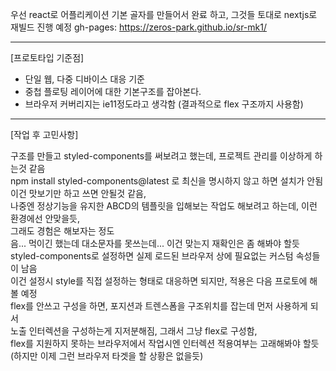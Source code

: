 우선 react로 어플리케이션 기본 골자를 만들어서 완료 하고, 그것들 토대로 nextjs로 재빌드 진행 예정
gh-pages: https://zeros-park.github.io/sr-mk1/

------

[프로토타입 기준점]

- 단일 웹, 다중 디바이스 대응 기준
- 중첩 플로팅 레이어에 대한 기본구조를 잡아본다.
- 브라우저 커버리지는 ie11정도라고 생각함 (결과적으로 flex 구조까지 사용함)

------

[작업 후 고민사항]

구조를 만들고 styled-components를 써보려고 했는데, 프로젝트 관리를 이상하게 하는것 같음  
npm install styled-components@latest 로 최신을 명시하지 않고 하면 설치가 안됨   
이건 맛보기만 하고 쓰면 안될것 같음,  
나중엔 정상기능을 유지한 ABCD의 템플릿을 입해보는 작업도 해보려고 하는데, 이런 환경에선 안맞을듯,   
그래도 경험은 해보자는 정도  
음... 먹이긴 했는데 대소문자를 못쓰는데... 이건 맞는지 재확인은 좀 해봐야 할듯  
styled-components로 설정하면 실제 로드된 브라우저 상에 필요없는 커스텀 속성들이 남음  
이건 설정시 style를 직접 설정하는 형태로 대응하면 되지만, 적용은 다음 프로토에 해볼 예정  
flex를 안쓰고 구성을 하면, 포지션과 트렌스폼을 구조위치를 잡는데 먼저 사용하게 되서  
노출 인터렉션을 구성하는게 지저분해짐, 그래서 그냥 flex로 구성함,  
flex를 지원하지 못하는 브라우저에서 작업시엔 인터렉션 적용여부는 고래해봐야 할듯  
(하지만 이제 그런 브라우저 타겟을 할 상황은 없을듯)  
